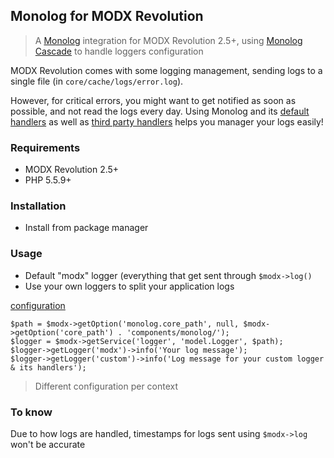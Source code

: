 ## Monolog for MODX Revolution

> A [Monolog](https://github.com/Seldaek/monolog) integration for MODX Revolution 2.5+, using [Monolog Cascade](https://github.com/theorchard/monolog-cascade) to handle loggers configuration

MODX Revolution comes with some logging management, sending logs to a single file (in `core/cache/logs/error.log`).

However, for critical errors, you might want to get notified as soon as possible, and not read the logs every day.
Using Monolog and its [default handlers](https://github.com/Seldaek/monolog/blob/master/doc/02-handlers-formatters-processors.md#handlers) as well as [third party handlers](https://github.com/Seldaek/monolog/wiki/Third-Party-Packages#handlers) helps you manager your logs easily!


### Requirements

* MODX Revolution 2.5+
* PHP 5.5.9+


### Installation

* Install from package manager


### Usage

* Default "modx" logger (everything that get sent through `$modx->log()`
* Use your own loggers to split your application logs


[configuration](https://github.com/theorchard/monolog-cascade)

```
$path = $modx->getOption('monolog.core_path', null, $modx->getOption('core_path') . 'components/monolog/');
$logger = $modx->getService('logger', 'model.Logger', $path); 
$logger->getLogger('modx')->info('Your log message');
$logger->getLogger('custom')->info('Log message for your custom logger & its handlers');
```


> Different configuration per context


### To know

Due to how logs are handled, timestamps for logs sent using `$modx->log` won't be accurate
